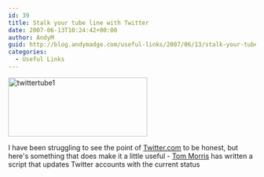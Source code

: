 ```yaml
---
id: 39
title: Stalk your tube line with Twitter
date: 2007-06-13T10:24:42+00:00
author: AndyM
guid: http://blog.andymadge.com/useful-links/2007/06/13/stalk-your-tube-line-with-twitter/
categories:
  - Useful Links
---
```

<img class="size-full wp-image-150 alignright" title="twittertube1" src="http://www.andymadge.com/blog/wp-content/uploads/twittertube1.gif" alt="twittertube1" width="283" height="120" />

I have been struggling to see the point of <a href="http://www.twitter.com/" target="_blank">Twitter.com</a> to be honest, but here's something that does make it a little useful - <a href="http://tommorris.org/" target="_blank">Tom Morris</a> has written a script that updates Twitter accounts with the current status